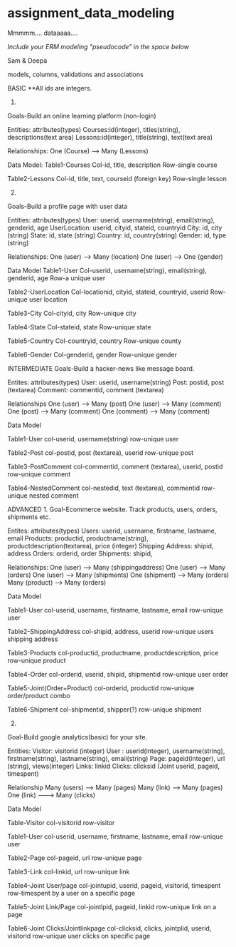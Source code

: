 # assignment_data_modeling
Mmmmm.... dataaaaa....

*Include your ERM modeling "pseudocode" in the space below*

Sam & Deepa

models, columns, validations and associations

BASIC
**All ids are integers.

1. 
Goals-Build an online learning platform (non-login)

Entities: attributes(types)
Courses:id(integer), titles(string), descriptions(text area)
Lessons:id(integer), title(string), text(text area)

Relationships:
One (Course) --> Many (Lessons)

Data Model:
Table1-Courses
Col-id, title, description
Row-single course

Table2-Lessons
Col-id, title, text, courseid (foreign key)
Row-single lesson

2. 
Goals-Build a profile page with user data

Entities: attributes(types)
User: userid, username(string), email(string), genderid, age
UserLocation: userid, cityid, stateid, countryid
City: id, city (string)
State: id, state (string)
Country: id, country(string)
Gender: id, type (string)

Relationships:
One (user) --> Many (location)
One (user) --> One (gender)

Data Model
Table1-User
Col-userid, username(string), email(string), genderid, age
Row-a unique user

Table2-UserLocation
Col-locationid, cityid, stateid, countryid, userid
Row-unique user location

Table3-City
Col-cityid, city
Row-unique city

Table4-State
Col-stateid, state
Row-unique state

Table5-Country
Col-countryid, country
Row-unique county

Table6-Gender
Col-genderid, gender
Row-unique gender

INTERMEDIATE
Goals-Build a hacker-news like message board. 

Entites: attributes(types)
User: userid, username(string)
Post:  postid, post (textarea)
Comment: commentid, comment (textarea)

Relationships
One (user) --> Many (post)
One (user) --> Many (comment)
One (post) --> Many (comment)
One (comment) --> Many (comment)

Data Model

Table1-User
col-userid, username(string)
row-unique user

Table2-Post
col-postid, post (textarea), userid
row-unique post

Table3-PostComment
col-commentid, comment (textarea), userid, postid
row-unique comment

Table4-NestedComment
col-nestedid, text (textarea), commentid
row-unique nested comment

ADVANCED
1. 
Goal-Ecommerce website. Track products, users, orders, shipments etc.

Entites: attributes(types)
Users: userid, username, firstname, lastname, email
Products: productid, productname(string), productdescription(textarea), price (integer)
Shipping Address: shipid, address
Orders: orderid, order
Shipments: shipid, 

Relationships:
One (user) --> Many (shippingaddress)
One (user) --> Many (orders)
One (user) --> Many (shipments)
One (shipment) --> Many (orders)
Many (product) --> Many (orders)

Data Model

Table1-User
col-userid, username, firstname, lastname, email
row-unique user

Table2-ShippingAddress
col-shipid, address, userid
row-unique users shipping address

Table3-Products
col-productid, productname, productdescription, price
row-unique product

Table4-Order
col-orderid, userid, shipid, shipmentid
row-unique user order

Table5-Joint(Order+Product)
col-orderid, productid
row-unique order/product combo

Table6-Shipment
col-shipmentid, shipper(?)
row-unique shipment

2. 
Goal-Build google analytics(basic) for your site.

Entities:
Visitor: visitorid (integer)
User : userid(integer), username(string), firstname(string), lastname(string), email(string)
Page: pageid(integer), url (string), views(integer)
Links: linkid
Clicks: clicksid
(Joint userid, pageid, timespent)

Relationship
Many (users) --> Many (pages)
Many (link) --> Many (pages)
One (link) ---> Many (clicks)

Data Model

Table-Visitor
col-visitorid
row-visitor

Table1-User
col-userid, username, firstname, lastname, email
row-unique user

Table2-Page
col-pageid, url
row-unique page

Table3-Link
col-linkid, url
row-unique link

Table4-Joint User/page
col-jointupid, userid, pageid, visitorid, timespent
row-timespent by a user on a specific page

Table5-Joint Link/Page
col-jointlpid, pageid, linkid
row-unique link on a page

Table6-Joint Clicks/Jointlinkpage
col-clicksid, clicks, jointplid, userid, visitorid
row-unique user clicks on specific page


